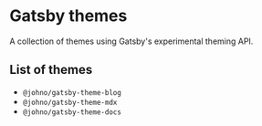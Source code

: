 # Gatsby themes

A collection of themes using Gatsby's experimental theming API.

## List of themes

- `@johno/gatsby-theme-blog`
- `@johno/gatsby-theme-mdx`
- `@johno/gatsby-theme-docs`
